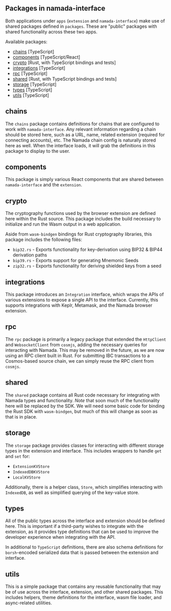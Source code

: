 ## Packages in namada-interface

Both applications under `apps` (`extension` and `namada-interface`) make use of shared packages defined in `packages`. These are "public" packages
with shared functionality across these two apps.

Available packages:

- [chains](#chains) [TypeScript]
- [components](#components) [TypeScript/React]
- [crypto](#crypto) [Rust, with TypeScript bindings and tests]
- [integrations](#integrations) [TypeScript]
- [rpc](#rpc) [TypeScript]
- [shared](#shared) [Rust, with TypeScript bindings and tests]
- [storage](#storage) [TypeScript]
- [types](#types) [TypeScript]
- [utils](#utils) [TypeScript]

## chains

The `chains` package contains definitions for chains that are configured to work with `namada-interface`. Any relevant information regarding a chain should
be stored here, such as a URL, name, related extension (required for connecting accounts), etc. The Namada chain config is naturally stored here as well.
When the interface loads, it will grab the definitions in this package to display to the user.

## components

This package is simply various React components that are shared between `namada-interface` and the `extension`.

## crypto

The cryptography functions used by the browser extension are defined here within the Rust source. This package includes the build necessary to initialize
and run the Wasm output in a web application.

Aside from `wasm-bindgen` bindings for Rust cryptography libraries, this package includes the following files:

- `bip32.rs` - Exports functionality for key-derivation using BIP32 & BIP44 derivation paths
- `bip39.rs` - Exports support for generating Mnemonic Seeds
- `zip32.rs` - Exports functionality for deriving shielded keys from a seed

## integrations

This package introduces an `Integration` interface, which wraps the APIs of various extensions to expose a
single API to the interface. Currently, this supports integrations with Keplr, Metamask, and the Namada browser extension.

## rpc

The `rpc` package is primarily a legacy package that extended the `HttpClient` and `WebsocketClient` from `cosmjs`, adding the necessary
queries for interacting with Namada. This may be removed in the future, as we are now using an RPC client built in Rust. For submitting IBC transactions
to a Cosmos-based source chain, we can simply reuse the RPC client from `cosmjs`.

## shared

The `shared` package contains all Rust code necessary for integrating with Namada types and functionality. _Note_ that soon much of the functionality
here will be replaced by the SDK. We will need some basic code for binding the Rust SDK with `wasm-bindgen`, but much of this will change as soon as
that is in place.

## storage

The `storage` package provides classes for interacting with different storage types in the extension and interface. This includes wrappers to handle `get` and `set` for:

- `ExtensionKVStore`
- `IndexedDBKVStore`
- `LocalKVStore`

Additionally, there is a helper class, `Store`, which simplifies interacting with `IndexedDB`, as well as simplified querying of the key-value store.

## types

All of the public types across the interface and extension should be defined here. This is important if a third-party wishes to integrate with the extension,
as it provides type definitions that can be used to improve the developer experience when integrating with the API.

In additional to `TypeScript` definitions, there are also schema definitions for `borsh`-encoded serialized data that is passed between the extension and interface.

## utils

This is a simple package that contains any reusable functionality that may be of use across the interface, extension, and other shared packages. This includes helpers,
theme definitions for the interface, wasm file loader, and async-related utilities.
